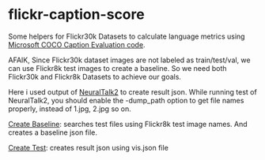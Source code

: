 # flickr-caption-score

Some helpers for Flickr30k Datasets to calculate language metrics using [Microsoft COCO Caption Evaluation code](https://github.com/tylin/coco-caption). 

AFAIK, Since Flickr30k dataset images are not labeled as train/test/val, we can use Flickr8k test images to create a baseline. So we need both Flickr30k and Flickr8k Datasets to achieve our goals.

Here i used output of [NeuralTalk2](https://github.com/karpathy/neuraltalk2) to create result json. While running test of NeuralTalk2, you should enable the -dump_path option to get file names properly, instead of 1.jpg, 2.jpg so on.

[Create Baseline](flickr30k_create_baseline_json.py):
searches test files using Flickr8k test image names. And creates a baseline json file.

[Create Test](flickr30k_create_result_json.py):
creates result json using vis.json file 


